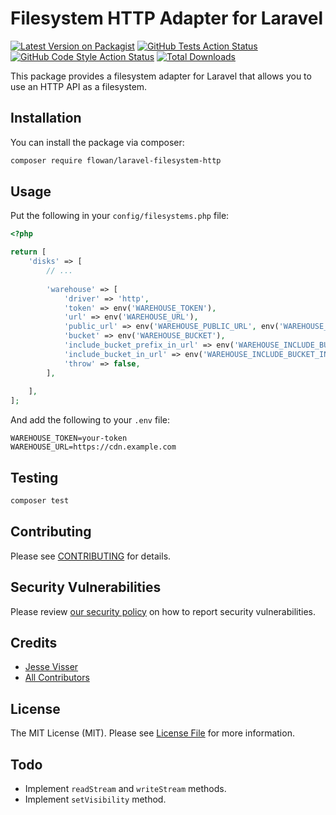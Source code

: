 # Filesystem HTTP Adapter for Laravel

[![Latest Version on Packagist](https://img.shields.io/packagist/v/flowan/laravel-filesystem-http.svg?style=flat-square)](https://packagist.org/packages/flowan/laravel-filesystem-http)
[![GitHub Tests Action Status](https://img.shields.io/github/actions/workflow/status/flowan/laravel-filesystem-http/run-tests.yml?branch=main&label=tests&style=flat-square)](https://github.com/flowan/laravel-filesystem-http/actions?query=workflow%3Arun-tests+branch%3Amain)
[![GitHub Code Style Action Status](https://img.shields.io/github/actions/workflow/status/flowan/laravel-filesystem-http/fix-php-code-style-issues.yml?branch=main&label=code%20style&style=flat-square)](https://github.com/flowan/laravel-filesystem-http/actions?query=workflow%3A"Fix+PHP+code+style+issues"+branch%3Amain)
[![Total Downloads](https://img.shields.io/packagist/dt/flowan/laravel-filesystem-http.svg?style=flat-square)](https://packagist.org/packages/flowan/laravel-filesystem-http)

This package provides a filesystem adapter for Laravel that allows you to use an HTTP API as a filesystem.

## Installation

You can install the package via composer:

```bash
composer require flowan/laravel-filesystem-http
```

## Usage

Put the following in your `config/filesystems.php` file:

```php
<?php

return [
    'disks' => [
        // ...
        
        'warehouse' => [
            'driver' => 'http',
            'token' => env('WAREHOUSE_TOKEN'),
            'url' => env('WAREHOUSE_URL'),
            'public_url' => env('WAREHOUSE_PUBLIC_URL', env('WAREHOUSE_URL')),
            'bucket' => env('WAREHOUSE_BUCKET'),
            'include_bucket_prefix_in_url' => env('WAREHOUSE_INCLUDE_BUCKET_PREFIX_IN_URL', true),
            'include_bucket_in_url' => env('WAREHOUSE_INCLUDE_BUCKET_IN_URL', true),
            'throw' => false,
        ],
        
    ],
];
```

And add the following to your `.env` file:

```dotenv
WAREHOUSE_TOKEN=your-token
WAREHOUSE_URL=https://cdn.example.com
```

## Testing

```bash
composer test
```

## Contributing

Please see [CONTRIBUTING](CONTRIBUTING.md) for details.

## Security Vulnerabilities

Please review [our security policy](../../security/policy) on how to report security vulnerabilities.

## Credits

- [Jesse Visser](https://github.com/flowan)
- [All Contributors](../../contributors)

## License

The MIT License (MIT). Please see [License File](LICENSE.md) for more information.

## Todo

- Implement `readStream` and `writeStream` methods.
- Implement `setVisibility` method.
